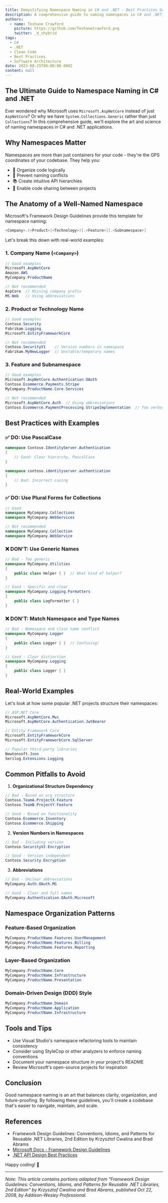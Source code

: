 ```yaml
---
title: Demystifying Namespace Naming in C# and .NET - Best Practices Guide
description: A comprehensive guide to naming namespaces in C# and .NET, including best practices, common pitfalls, and real-world examples.
authors:
  - name: Teshane Crawford
    picture: https://github.com/TeshaneCrawford.png
    twitter: _d_shybrid
tags:
  - C#
  - .NET
  - Clean Code
  - Best Practices
  - Software Architecture
date: 2023-08-25T00:00:00.000Z
content: null
---
```


## The Ultimate Guide to Namespace Naming in C# and .NET

Ever wondered why Microsoft uses `Microsoft.AspNetCore` instead of just `AspNetCore`? Or why we have `System.Collections.Generic` rather than just `Collections`? In this comprehensive guide, we'll explore the art and science of naming namespaces in C# and .NET applications.

## Why Namespaces Matter

Namespaces are more than just containers for your code - they're the GPS coordinates of your codebase. They help you:

- 🎯 Organize code logically
- 🔄 Prevent naming conflicts
- 📚 Create intuitive API hierarchies
- 🤝 Enable code sharing between projects

## The Anatomy of a Well-Named Namespace

Microsoft's Framework Design Guidelines provide this template for namespace naming:

```csharp
<Company>.(<Product>|<Technology>)[.<Feature>][.<Subnamespace>]
```

Let's break this down with real-world examples:

### 1. Company Name (`<Company>`)

```csharp
// Good examples
Microsoft.AspNetCore
Amazon.AWS
MyCompany.ProductName

// Not recommended
AspCore  // Missing company prefix
MS.Web   // Using abbreviations
```

### 2. Product or Technology Name

```csharp
// Good examples
Contoso.Security
Fabrikam.Logging
Microsoft.EntityFrameworkCore

// Not recommended
Contoso.SecurityV1    // Version numbers in namespace
Fabrikam.MyNewLogger  // Unstable/temporary names
```

### 3. Feature and Subnamespace

```csharp
// Good examples
Microsoft.AspNetCore.Authentication.OAuth
Contoso.Ecommerce.Payments.Stripe
MyCompany.ProductName.Core.Services

// Not recommended
Microsoft.AspNetCore.Auth  // Using abbreviations
Contoso.Ecommerce.PaymentProcessing.StripeImplementation  // Too verbose
```

## Best Practices with Examples

### ✅ DO: Use PascalCase

```csharp
namespace Contoso.IdentityServer.Authentication
{
    // Good: Clear hierarchy, PascalCase
}

namespace contoso.identityserver.authentication
{
    // Bad: Incorrect casing
}
```

### ✅ DO: Use Plural Forms for Collections

```csharp
// Good
namespace MyCompany.Collections
namespace MyCompany.WebServices

// Not recommended
namespace MyCompany.Collection
namespace MyCompany.WebService
```

### ❌ DON'T: Use Generic Names

```csharp
// Bad - Too generic
namespace MyCompany.Utilities
{
    public class Helper { }  // What kind of helper?
}

// Good - Specific and clear
namespace MyCompany.Logging.Formatters
{
    public class LogFormatter { }
}
```

### ❌ DON'T: Match Namespace and Type Names

```csharp
// Bad - Namespace and class name conflict
namespace MyCompany.Logger
{
    public class Logger { }  // Confusing!
}

// Good - Clear distinction
namespace MyCompany.Logging
{
    public class Logger { }
}
```

## Real-World Examples

Let's look at how some popular .NET projects structure their namespaces:

```csharp
// ASP.NET Core
Microsoft.AspNetCore.Mvc
Microsoft.AspNetCore.Authentication.JwtBearer

// Entity Framework Core
Microsoft.EntityFrameworkCore
Microsoft.EntityFrameworkCore.SqlServer

// Popular third-party libraries
Newtonsoft.Json
Serilog.Extensions.Logging
```

## Common Pitfalls to Avoid

1. **Organizational Structure Dependency**

```csharp
// Bad - Based on org structure
Contoso.TeamA.ProjectX.Feature
Contoso.TeamB.ProjectY.Feature

// Good - Based on functionality
Contoso.Ecommerce.Inventory
Contoso.Ecommerce.Shipping
```

2. **Version Numbers in Namespaces**

```csharp
// Bad - Including version
Contoso.SecurityV2.Encryption

// Good - Version independent
Contoso.Security.Encryption
```

3. **Abbreviations**

```csharp
// Bad - Unclear abbreviations
MyCompany.Auth.OAuth.MS

// Good - Clear and full names
MyCompany.Authentication.OAuth.Microsoft
```

## Namespace Organization Patterns

### Feature-Based Organization

```csharp
MyCompany.ProductName.Features.UserManagement
MyCompany.ProductName.Features.Billing
MyCompany.ProductName.Features.Reporting
```

### Layer-Based Organization

```csharp
MyCompany.ProductName.Core
MyCompany.ProductName.Infrastructure
MyCompany.ProductName.Presentation
```

### Domain-Driven Design (DDD) Style

```csharp
MyCompany.ProductName.Domain
MyCompany.ProductName.Application
MyCompany.ProductName.Infrastructure
```

## Tools and Tips

- Use Visual Studio's namespace refactoring tools to maintain consistency
- Consider using StyleCop or other analyzers to enforce naming conventions
- Document your namespace structure in your project's README
- Review Microsoft's open-source projects for inspiration

## Conclusion

Good namespace naming is an art that balances clarity, organization, and future-proofing. By following these guidelines, you'll create a codebase that's easier to navigate, maintain, and scale.

## References

- Framework Design Guidelines: Conventions, Idioms, and Patterns for Reusable .NET Libraries, 2nd Edition by Krzysztof Cwalina and Brad Abrams
- [Microsoft Docs - Framework Design Guidelines](https://docs.microsoft.com/en-us/dotnet/standard/design-guidelines/)
- [.NET API Design Best Practices](https://github.com/dotnet/runtime/blob/main/docs/coding-guidelines/framework-design-guidelines-digest.md)

Happy coding! 🚀

---
*Note: This article contains portions adapted from "Framework Design Guidelines: Conventions, Idioms, and Patterns for Reusable .NET Libraries, 2nd Edition" by Krzysztof Cwalina and Brad Abrams, published Oct 22, 2008, by Addison-Wesley Professional.*
